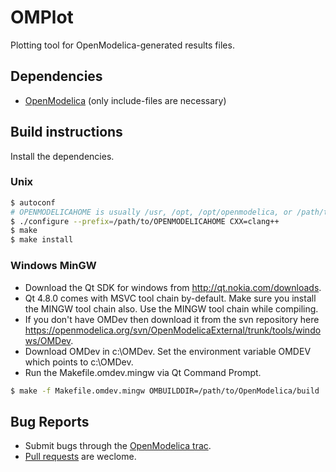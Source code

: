 # OMPlot
Plotting tool for OpenModelica-generated results files.

## Dependencies

- [OpenModelica](https://openmodelica.org) (only include-files are necessary)

## Build instructions

Install the dependencies.

### Unix
```bash
$ autoconf
# OPENMODELICAHOME is usually /usr, /opt, /opt/openmodelica, or /path/to/svn/OpenModelica/build
$ ./configure --prefix=/path/to/OPENMODELICAHOME CXX=clang++
$ make
$ make install
```

### Windows MinGW
- Download the Qt SDK for windows from http://qt.nokia.com/downloads.
- Qt 4.8.0 comes with MSVC tool chain by-default. Make sure you install the MINGW tool chain also. Use the MINGW tool chain while compiling.
- If you don't have OMDev then download it from the svn repository here https://openmodelica.org/svn/OpenModelicaExternal/trunk/tools/windows/OMDev.
- Download OMDev in c:\OMDev. Set the environment variable OMDEV which points to c:\OMDev.
- Run the Makefile.omdev.mingw via Qt Command Prompt.
```bash
$ make -f Makefile.omdev.mingw OMBUILDDIR=/path/to/OpenModelica/build
```

## Bug Reports

- Submit bugs through the [OpenModelica trac](https://trac.openmodelica.org/OpenModelica/newticket).
- [Pull requests](../../pulls) are weclome.
